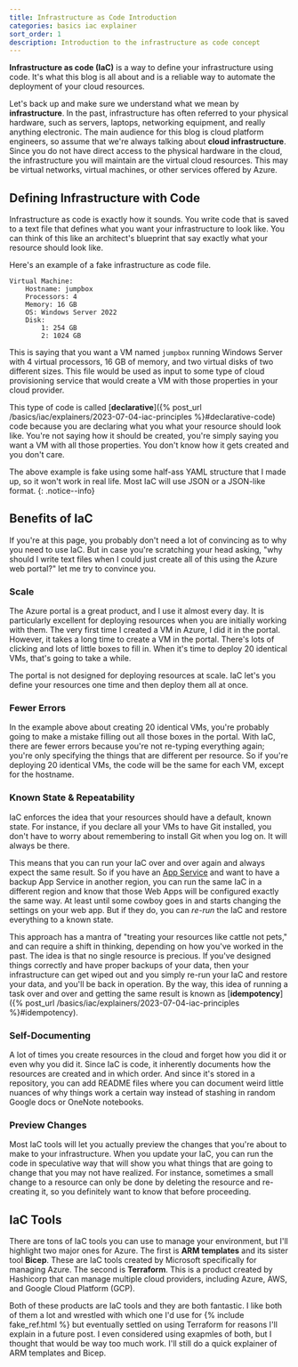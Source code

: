 ```yaml
---
title: Infrastructure as Code Introduction
categories: basics iac explainer
sort_order: 1
description: Introduction to the infrastructure as code concept
---
```

**Infrastructure as code (IaC)** is a way to define your infrastructure using code. It's what this blog is all about and is a reliable way to automate the deployment of your cloud resources.<!--more-->

Let's back up and make sure we understand what we mean by **infrastructure**. In the past, infrastructure has often referred to your physical hardware, such as servers, laptops, networking equipment, and really anything electronic. The main audience for this blog is cloud platform engineers, so assume that we're always talking about **cloud infrastructure**. Since you do not have direct access to the physical hardware in the cloud, the infrastructure you will maintain are the virtual cloud resources. This may be virtual networks, virtual machines, or other services offered by Azure.

## Defining Infrastructure with Code

Infrastructure as code is exactly how it sounds. You write code that is saved to a text file that defines what you want your infrastructure to look like. You can think of this like an architect's blueprint that say exactly what your resource should look like.

Here's an example of a fake infrastructure as code file.

```
Virtual Machine:
    Hostname: jumpbox
    Processors: 4
    Memory: 16 GB
    OS: Windows Server 2022
    Disk:
        1: 254 GB
        2: 1024 GB        
```

This is saying that you want a VM named `jumpbox` running Windows Server with 4 virtual processors, 16 GB of memory, and two virtual disks of two different sizes. This file would be used as input to some type of cloud provisioning service that would create a VM with those properties in your cloud provider.

This type of code is called [**declarative**]({% post_url /basics/iac/explainers/2023-07-04-iac-principles %}#declarative-code) code because you are declaring what you what your resource should look like. You're not saying how it should be created, you're simply saying you want a VM with all those properties. You don't know how it gets created and you don't care.

The above example is fake using some half-ass YAML structure that I made up, so it won't work in real life. Most IaC will use JSON or a JSON-like format.
{: .notice--info}

## Benefits of IaC

If you're at this page, you probably don't need a lot of convincing as to why you need to use IaC. But in case you're scratching your head asking, "why should I write text files when I could just create all of this using the Azure web portal?" let me try to convince you.

### Scale

The Azure portal is a great product, and I use it almost every day. It is particularly excellent for deploying resources when you are initially working with them. The very first time I created a VM in Azure, I did it in the portal. However, it takes a long time to create a VM in the portal. There's lots of clicking and lots of little boxes to fill in. When it's time to deploy 20 identical VMs, that's going to take a while.

The portal is not designed for deploying resources at scale. IaC let's you define your resources one time and then deploy them all at once.

### Fewer Errors

In the example above about creating 20 identical VMs, you're probably going to make a mistake filling out all those boxes in the portal. With IaC, there are fewer errors because you're not re-typing everything again; you're only specifying the things that are different per resource. So if you're deploying 20 identical VMs, the code will be the same for each VM, except for the hostname.

### Known State & Repeatability

IaC enforces the idea that your resources should have a default, known state. For instance, if you declare all your VMs to have Git installed, you don't have to worry about remembering to install Git when you log on. It will always be there.

This means that you can run your IaC over and over again and always expect the same result. So if you have an [App Service](https://learn.microsoft.com/en-us/azure/app-service/overview) and want to have a backup App Service in another region, you can run the same IaC in a different region and know that those Web Apps will be configured exactly the same way. At least until some cowboy goes in and starts changing the settings on your web app. But if they do, you can *re-run* the IaC and restore everything to a known state.

This approach has a mantra of "treating your resources like cattle not pets," and can require a shift in thinking, depending on how you've worked in the past. The idea is that no single resource is precious. If you've designed things correctly and have proper backups of your data, then your infrastructure can get wiped out and you simply re-run your IaC and restore your data, and you'll be back in operation. By the way, this idea of running a task over and over and getting the same result is known as [**idempotency**]({% post_url /basics/iac/explainers/2023-07-04-iac-principles %}#idempotency).

### Self-Documenting

A lot of times you create resources in the cloud and forget how you did it or even why you did it. Since IaC is code, it inherently documents how the resources are created and in which order. And since it's stored in a repository, you can add README files where you can document weird little nuances of why things work a certain way instead of stashing in random Google docs or OneNote notebooks.

### Preview Changes

Most IaC tools will let you actually preview the changes that you're about to make to your infrastructure. When you update your IaC, you can run the code in speculative way that will show you what things that are going to change that you may not have realized. For instance, sometimes a small change to a resource can only be done by deleting the resource and re-creating it, so you definitely want to know that before proceeding.

## IaC Tools

There are tons of IaC tools you can use to manage your environment, but I'll highlight two major ones for Azure. The first is **ARM templates** and its sister tool **Bicep**. These are IaC tools created by Microsoft specifically for managing Azure. The second is **Terraform**. This is a product created by Hashicorp that can manage multiple cloud providers, including Azure, AWS, and Google Cloud Platform (GCP).

Both of these products are IaC tools and they are both fantastic. I like both of them a lot and wrestled with which one I'd use for {% include fake_ref.html %} but eventually settled on using Terraform for reasons I'll explain in a future post. I even considered using exapmles of both, but I thought that would be way too much work. I'll still do a quick explainer of ARM templates and Bicep.